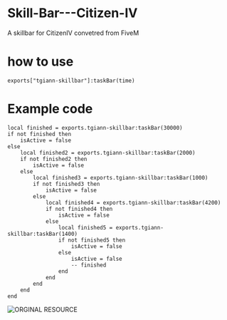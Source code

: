 # Skill-Bar---Citizen-IV

A skillbar for CitizenIV convetred from FiveM


# how to use

`exports["tgiann-skillbar"]:taskBar(time)`

# Example code

```
local finished = exports.tgiann-skillbar:taskBar(30000)
if not finished then
    isActive = false
else
    local finished2 = exports.tgiann-skillbar:taskBar(2000)
    if not finished2 then
        isActive = false
    else
        local finished3 = exports.tgiann-skillbar:taskBar(1000)
        if not finished3 then
            isActive = false
        else
            local finished4 = exports.tgiann-skillbar:taskBar(4200)
            if not finished4 then
                isActive = false
            else
                local finished5 = exports.tgiann-skillbar:taskBar(1400)
                if not finished5 then
                    isActive = false
                else
                    isActive = false
                    -- finished
                end
            end
        end
    end
end
```
![ORGINAL RESOURCE](https://github.com/TGIANN/fivem-tgiann-skillbar)
